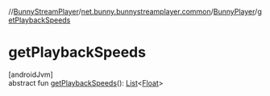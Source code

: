//[BunnyStreamPlayer](../../../index.md)/[net.bunny.bunnystreamplayer.common](../index.md)/[BunnyPlayer](index.md)/[getPlaybackSpeeds](get-playback-speeds.md)

# getPlaybackSpeeds

[androidJvm]\
abstract fun [getPlaybackSpeeds](get-playback-speeds.md)(): [List](https://kotlinlang.org/api/core/kotlin-stdlib/kotlin.collections/-list/index.html)&lt;[Float](https://kotlinlang.org/api/core/kotlin-stdlib/kotlin/-float/index.html)&gt;